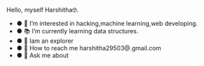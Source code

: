 Hello, myself Harshitha🤓.
- ● 🧠 I’m interested in hacking,machine learning,web developing.
- ● 📚 I’m currently learning data structures.
- ● 🧐 Iam an explorer
- ● 📧 How to reach me harshitha29503@.gmail.com
- ● 💬 Ask me about 

<!---
harshithajoyous/harshithajoyous is a ✨ special ✨ repository because its `README.md` (this file) appears on your GitHub profile.
You can click the Preview link to take a look at your changes.
--->
